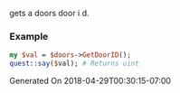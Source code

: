 gets a doors door i d.
### Example

```perl
my $val = $doors->GetDoorID();
quest::say($val); # Returns uint
```


Generated On 2018-04-29T00:30:15-07:00